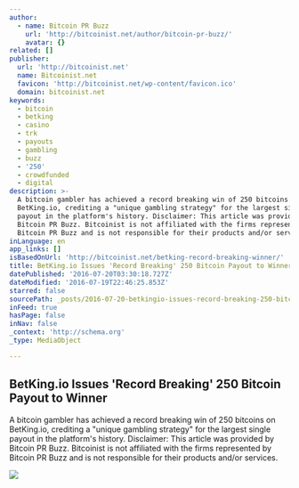 ```yaml
---
author:
  - name: Bitcoin PR Buzz
    url: 'http://bitcoinist.net/author/bitcoin-pr-buzz/'
    avatar: {}
related: []
publisher:
  url: 'http://bitcoinist.net'
  name: Bitcoinist.net
  favicon: 'http://bitcoinist.net/wp-content/favicon.ico'
  domain: bitcoinist.net
keywords:
  - bitcoin
  - betking
  - casino
  - trk
  - payouts
  - gambling
  - buzz
  - '250'
  - crowdfunded
  - digital
description: >-
  A bitcoin gambler has achieved a record breaking win of 250 bitcoins on
  BetKing.io, crediting a "unique gambling strategy" for the largest single
  payout in the platform's history. Disclaimer: This article was provided by
  Bitcoin PR Buzz. Bitcoinist is not affiliated with the firms represented by
  Bitcoin PR Buzz and is not responsible for their products and/or services.
inLanguage: en
app_links: []
isBasedOnUrl: 'http://bitcoinist.net/betking-record-breaking-winner/'
title: BetKing.io Issues 'Record Breaking' 250 Bitcoin Payout to Winner
datePublished: '2016-07-20T03:30:18.727Z'
dateModified: '2016-07-19T22:46:25.853Z'
starred: false
sourcePath: _posts/2016-07-20-betkingio-issues-record-breaking-250-bitcoin-payout-to-wi.md
inFeed: true
hasPage: false
inNav: false
_context: 'http://schema.org'
_type: MediaObject

---
```

<article style=""><h1>BetKing.io Issues 'Record Breaking' 250 Bitcoin Payout to Winner</h1><p>A bitcoin gambler has achieved a record breaking win of 250 bitcoins on BetKing.io, crediting a "unique gambling strategy" for the largest single payout in the platform's history. Disclaimer: This article was provided by Bitcoin PR Buzz. Bitcoinist is not affiliated with the firms represented by Bitcoin PR Buzz and is not responsible for their products and/or services.</p><img src="http://bitcoinist.net/wp-content/uploads/2016/07/BetKing-Screenshot-Bitcoin-PR-Buzz-cover.png" /></article>